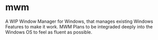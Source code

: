 # mwm
A WIP Window Manager for Windows, that manages existing Windows Features to make it work.
MWM Plans to be integraded deeply into the Windows OS to feel as fluent as possible.
